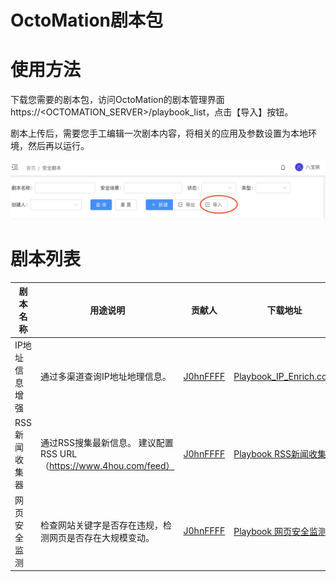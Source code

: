 # OctoMation剧本包

# 使用方法

下载您需要的剧本包，访问OctoMation的剧本管理界面https://<OCTOMATION_SERVER>/playbook_list，点击【导入】按钮。

剧本上传后，需要您手工编辑一次剧本内容，将相关的应用及参数设置为本地环境，然后再以运行。

![上传剧本](./octomation-playbook-upload.png)

# 剧本列表

剧本名称 | 用途说明 | 贡献人 | 下载地址 
---|---|---|---|
IP地址信息增强  | 通过多渠道查询IP地址地理信息。 | [J0hnFFFF](https://github.com/J0hnFFFF) | [Playbook_IP_Enrich.conf](Playbook_IP_Enrich.conf)
RSS新闻收集器   | 通过RSS搜集最新信息。 建议配置RSS URL（https://www.4hou.com/feed）        | [J0hnFFFF](https://github.com/J0hnFFFF) | [Playbook RSS新闻收集器](https://github.com/flagify-com/OctoMation/blob/main/Playbook%20Packages/RSS%E6%96%B0%E9%97%BB%E6%94%B6%E9%9B%86%E5%99%A8.conf)
网页安全监测    | 检查网站关键字是否存在违规，检测网页是否存在大规模变动。| [J0hnFFFF](https://github.com/J0hnFFFF) | [Playbook 网页安全监测](https://github.com/flagify-com/OctoMation/blob/main/Playbook%20Packages/%E7%BD%91%E9%A1%B5%E5%AE%89%E5%85%A8%E7%9B%91%E6%B5%8B.conf)
